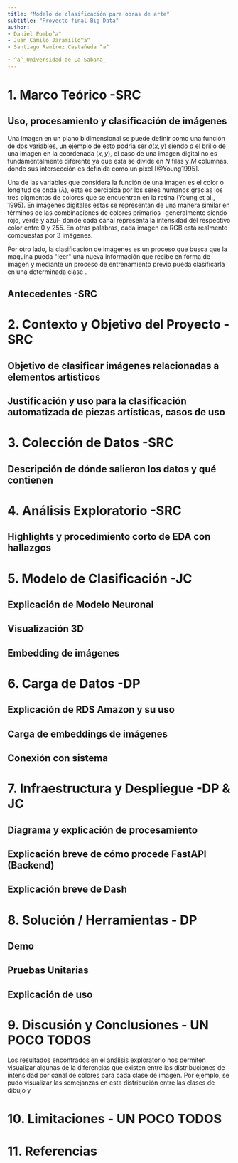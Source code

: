 ```yaml
---
title: "Modelo de clasificación para obras de arte"
subtitle: "Proyecto final Big Data"
author:
- Daniel Pombo^a^
- Juan Camilo Jaramillo^a^
- Santiago Ramírez Castañeda ^a^

- ^a^_Universidad de La Sabana_ 
---
```


# 1. Marco Teórico -SRC
## Uso, procesamiento y clasificación de imágenes
Una imagen en un plano bidimensional se puede definir como una función de dos variables, un ejemplo de esto podría ser $a(x,y)$ siendo $a$ el brillo de una imagen en la coordenada $(x,y)$, el caso de una imagen digital no es fundamentalmente diferente ya que esta se divide en $N$ filas y $M$ columnas, donde sus intersección es definida como un pixel [@Young1995].  

Una de las variables que considera la función de una imagen es el color o longitud de onda ($\lambda$), esta es percibida por los seres humanos gracias los tres pigmentos de colores que se encuentran en la retina (Young et al., 1995). En imágenes digitales estas se representan de una manera similar en términos de las combinaciones de colores primarios -generalmente siendo rojo, verde y azul- donde cada canal representa la intensidad del respectivo color entre 0 y 255. En otras palabras, cada imagen en RGB está realmente compuestas por 3 imágenes.

Por otro lado, la clasificación de imágenes es un proceso que busca que la maquina pueda "leer" una nueva información que recibe en forma de imagen y mediante un proceso de entrenamiento previo pueda clasificarla en una determinada clase . 

## Antecedentes -SRC

# 2. Contexto y Objetivo del Proyecto -SRC
## Objetivo de clasificar imágenes relacionadas a elementos artísticos
## Justificación y uso para la clasificación automatizada de piezas artísticas, casos de uso

# 3. Colección de Datos -SRC
## Descripción de dónde salieron los datos y qué contienen

# 4. Análisis Exploratorio -SRC
## Highlights y procedimiento corto de EDA con hallazgos

# 5. Modelo de Clasificación -JC
## Explicación de Modelo Neuronal
## Visualización 3D
## Embedding de imágenes

# 6. Carga de Datos -DP
## Explicación de RDS Amazon y su uso
## Carga de embeddings de imágenes
## Conexión con sistema

# 7. Infraestructura y Despliegue -DP & JC
## Diagrama y explicación de procesamiento
## Explicación breve de cómo procede FastAPI (Backend)
## Explicación breve de Dash

# 8. Solución / Herramientas - DP
## Demo
## Pruebas Unitarias
## Explicación de uso

# 9. Discusión y Conclusiones - UN POCO TODOS  
Los resultados encontrados en el análisis exploratorio nos permiten visualizar algunas de la diferencias que existen entre las distribuciones de intensidad por canal de colores para cada clase de imagen. Por ejemplo, se pudo visualizar las semejanzas en esta distribución entre las clases de dibujo y 

# 10. Limitaciones - UN POCO TODOS  

# 11. Referencias

